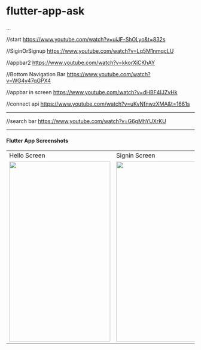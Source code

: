 # flutter-app-ask
...

//start
https://www.youtube.com/watch?v=uiJF-ShOLyo&t=832s

//SiginOrSignup
https://www.youtube.com/watch?v=Lq5M1nmqcLU

//appbar2
https://www.youtube.com/watch?v=kkorXiCKhAY

//Bottom Navigation Bar 
https://www.youtube.com/watch?v=WG4y47qGPX4

//appbar in screen
https://www.youtube.com/watch?v=dHBF4IJZvHk

//connect api
https://www.youtube.com/watch?v=uKvNfnwzXMA&t=1661s



___________________________________________________________
//search bar
https://www.youtube.com/watch?v=G6gMhYUXrKU
___________________________________________________________

#### Flutter App Screenshots

<table>
  <tr>
    <td>Hello Screen</td>
     <td>Signin Screen</td>
     <td>Homefeed Screen</td>
  </tr>
  <tr>
    <td><img src="https://github.com/SinsamutQ/flutter-app-ask/blob/main/previews/image/1-hello.png" width=270 height=480></td>
    <td><img src="https://github.com/SinsamutQ/flutter-app-ask/blob/main/previews/image/2-signin.png" width=270 height=480></td>
    <td><img src="https://github.com/SinsamutQ/flutter-app-ask/blob/main/previews/image/3-main.png" width=270 height=480></td>
  </tr>
</table>

<!-- <p float="left">
  <img src="https://github.com/SinsamutQ/flutter-app-ask/blob/main/previews/image/1-hello.png" width="200" />
  <img src="https://github.com/SinsamutQ/flutter-app-ask/blob/main/previews/image/2-signin.png" width="200" /> 
  <img src="https://github.com/SinsamutQ/flutter-app-ask/blob/main/previews/image/3-main.png" width="200" />
</p> -->

<!-- <img src="https://github.com/SinsamutQ/flutter-app-ask/blob/main/previews/image/3-main.png" width="100"> -->

<!-- ![Preview](https://github.com/SinsamutQ/flutter-app-ask/blob/main/previews/image/3-main.png) -->
